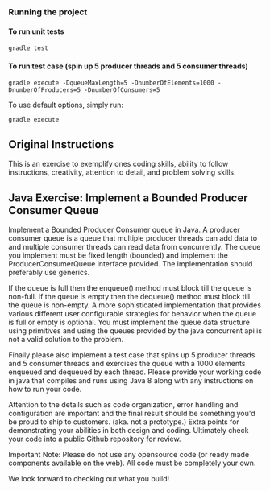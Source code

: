 
### Running the project

#### To run unit tests
```
gradle test
```
#### To run test case (spin up 5 producer threads and 5 consumer threads)
```
gradle execute -DqueueMaxLength=5 -DnumberOfElements=1000 -DnumberOfProducers=5 -DnumberOfConsumers=5 
```

To use default options, simply run:
```
gradle execute 
```

## Original Instructions
This is an exercise to exemplify ones coding skills, ability to follow instructions, creativity, attention to detail, and problem solving skills.

## Java Exercise: Implement a Bounded Producer Consumer Queue

Implement a Bounded Producer Consumer queue in Java. A producer consumer queue is a queue that multiple producer threads can add data to and multiple consumer threads can read data from concurrently. The queue you implement must be fixed length (bounded) and implement the ProducerConsumerQueue interface provided. The implementation should preferably use generics.

If the queue is full then the enqueue() method must block till the queue is non-full. If the queue is empty then the dequeue() method must block till the queue is non-empty. A more sophisticated implementation that provides various different user configurable strategies for behavior when the queue is full or empty is optional. You must implement the queue data structure using primitives and using the queues provided by the java concurrent api is not a valid solution to the problem.

Finally please also implement a test case that spins up 5 producer threads and 5 consumer threads and exercises the queue with a 1000 elements enqueued and dequeued by each thread. Please provide your working code in java that compiles and runs using Java 8 along with any instructions on how to run your code.

Attention to the details such as code organization, error handling and configuration are important and the final result should be something you'd be proud to ship to customers. (aka. not a prototype.) Extra points for demonstrating your abilities in both design and coding. Ultimately check your code into a public Github repository for review.

Important Note: Please do not use any opensource code (or ready made components available on the web). All code must be completely your own.

We look forward to checking out what you build!
